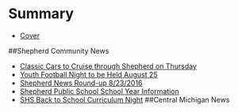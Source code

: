 # Summary

* [Cover](README.md)

##Shepherd Community News
* [Classic Cars to Cruise through Shepherd on Thursday](_posts/2016-08-11-old-27-tour-to-pass-through-shepherd-on-august-25.md)
* [Youth Football Night to be Held August 25](_posts/2016-08-23/2016-08-23-Youth-Football-Night-to-be-held-August-25th.md)
* [Shepherd News Round-up 8/23/2016](shepherdnewsround-up_8232016.md)
* [Shepherd Public School School Year Information](_posts/2016-08-21-shepherd-public-schools-school-year-information.md)
* [SHS Back to School Curriculum Night](_posts/2016-08-19-back-to-school-curriculum-night-update.md)
##Central Michigan News

 

